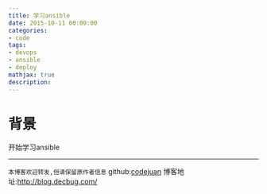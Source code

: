 ```yaml
---
title: 学习ansible
date: 2015-10-11 00:00:00
categories:
- code
tags: 
- devops
- ansible
- deploy
mathjax: true
description: 
---
```


# 背景
开始学习ansible
<!--more-->

----------------------------

`本博客欢迎转发,但请保留原作者信息`
github:[codejuan](https://github.com/CodeJuan)
博客地址:http://blog.decbug.com/

